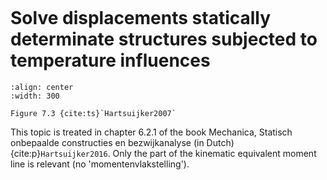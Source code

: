 ```{index} Temperature influences; for statically determinate structures
```
# Solve displacements statically determinate structures subjected to temperature influences

```{figure} ./temp_data/image.png
:align: center
:width: 300

Figure 7.3 {cite:ts}`Hartsuijker2007`
```

This topic is treated in chapter 6.2.1 of the book Mechanica, Statisch onbepaalde constructies en bezwijkanalyse (in Dutch) {cite:p}`Hartsuijker2016`. Only the part of the kinematic equivalent moment line is relevant (no 'momentenvlakstelling').